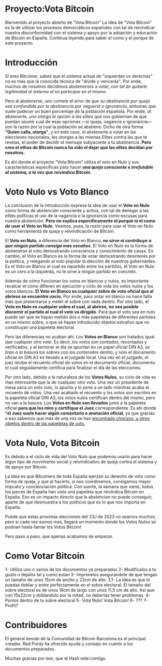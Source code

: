 # Proyecto:Vota Bitcoin

Bienvenido al proyecto abierto de "Vota Bitcoin"
La idea de "Vota Bitcoin" es la de utilizar los procesos democráticos españoles con tal de reivindicar nuestra disconformidad con el sistema y apoyo por la adopción y educación de Bitcoin en España. Continua leyendo para saber el como y el porque de este proyecto.

# Introducción

Si eres Bitcoiner, sabes que el sistema actual de "izquierdas vs derechas" no es mas que la conocida técnica de "divide y vencerás". Por ende, muchos de nosotros decidimos abstenernos a votar, _con tal de quitarle legitimidad al sistema al no participar en el mismo_.

Pero al abstenerse, uno comete el error de *que su abstinencia por queja sea confundida por la abstinencia por vaguería o ignorancia*, síntomas que suele padecer un buen porcentaje de la población española. Por ende, _al abstenerte, uno otorga la opción a las elites_ que nos gobiernan de que puedan asumir cual de esas opciones ––si queja, vagancia o ignorancia–– son la razón por la cual la población se abstiene. Dicho de otra forma **“Quien calla, otorga”**, y en este caso, al abstenerte a votar en las elecciones nacionales, les otorgas a las mismas Elites contra las que te revelas, el poder de decidir el mensaje subyacente a tu abstinencia. **Pero creo el ethos de Bitcoin nunca ha sido el dejar que las elites decidan por nosotros.**

Es ahí donde el proyecto “Vota Bitcoin” utiliza el voto en Nulo y sus características específicas para hacer ***una queja consciente e irrefutable al sistema, a la vez que reivindica Bitcoin.***

# Voto Nulo vs Voto Blanco

La conclusion de la introducción expresa la idea de usar el **Voto en Nulo** como forma de abstención consciente y activa, con tal de denegar a las elites políticas el uso de la vagancia o la ignorancia como excusas para nuestra abstención. **Pero no explica específicamente el porqué ni el como de usar el Voto en Nulo**. Veamos, pues, la razón para usar el Voto en Nulo como herramienta de queja y reivindicación de Bitcoin.

El **Voto en Nulo**, a diferencia del Voto en Blanco, **_no sirve ni contribuye a que ningún partido consiga mas escaños_**. El Voto en Nulo es la forma de abstenerse al voto demostrando consciencia y conocimiento de causa. En cambio, el Voto en Blanco es la forma de votar demostrando desinterés por la política, y relegando al voto popular la elección de nuestros gobernantes. Es el Voto en Blanco el cual es repartido entre los partidos, el Voto en Nulo es un cero a la izquierda, no le sirve a ningún partido en concreto.

Además de cómo funcionan los votos en blancos y nulos, es importante recalcar el cómo difieren en ejecución y ciclo de vida los votos nulos y los votos blancos. **El Voto en Blanco es cualquier sobre de voto oficial que al abriese se encuentre vacío.** Por ende, para votar en blanco no hace falta más que presentarse y meter el sobre con nada dentro. Por otro lado, el **Voto en Nulo es cualquier sobre el cual, al abrirse, no sea posible discernir el partido al cual el voto va dirigido**. Para que el voto sea en nulo puede ser que se hayan metido dos o más papeletas de diferentes partidos en un mismo sobre, o que se hayan introducido objetos extraños que no constituyan una papeleta electoral.

Pero las diferencias no acaban ahí. Los **Votos en Blanco** son tratados igual que cualquier otro voto. Es decir, _los votos son contados_, recontados y verificados, y al terminar el día se apuntan en un papel oficial DIN A3, _se tiran a la basura los sobres con los contenidos dentro_, y solo el documento oficial en DIN A3 es llevado a el juzgado local. Una vez en el juzgado, el juez recibe el recuento oficial de votos en el documento oficial, documento el cual seguidamente certifica para finalizar el día de las elecciones. 

Por otro lado, debido a la naturaleza de los **Votos Nulos**, su ciclo de vida es mas interesante que la de cualquier otro voto. Una vez un presidente de mesa saca un voto nulo, lo apunta y lo pone a un lado mientras acaba el recuento de votos. Una vez acabado el recuento y los votos son escritos en la papeleta oficial DIN A3, los votos nulos certifican dentro del mismo, pero no van a la basura. Los **Votos en Nulo son llevados** junto a la papeleta oficial **para que los mire y certifique el Juez** correspondiente. Es ahí donde ***el Juez suele hacer algún comentario o anotación oficial**, ya que gracias a eso sabemos que más de una vez se han [encontrado chorizos, u otros objetos dentro de las papeletas de voto.](https://www.lasexta.com/elecciones/municipales/que-voto-nulo-como-hace-espana_20230528646ddb3b277db700017484f4.html)

# Vota Nulo, Vota Bitcoin

Es debido a el ciclo de vida del Voto Nulo que podemos usarlo para hacer algun tipo de movimiento social y reivindicativo de queja contra el sistema y de apoyo por Bitcoin.

La idea es que Bitcoiners de toda España ejerzan su derecho de voto como forma de queja, y que al hacerlo, si nos coordinamos, consigamos mayor impcato y concienciación política. Con suerte, la semana que viene, todos los jueces de España han visto una papeleta que reivindica Bitcoin en España. Eso es un impacto directo que la abstencion no puede conseguir, aparte de que desmuestra a los politicos que es lo que nos importa en España.

Puede que estas proximas elecciones del 23J de 2023 no seamos muchos, pero si cada vez somos mas, llegará un momento donde los Votos Nulos se podrian hasta llamar los Votos Bitcoin!

Pero paso a paso, que apenas acabamos de empezar.

# Como Votar Bitcoin

1- Utiliza uno o varios de los documentos ya preparados
2- Modificalos a tu gusto o dejalós tal y como estan
3- Imprimelos asegurandote de que tengan un tamaño de unos 15cm de ancho y 22cm de alto.
    3.1- La idea es que lo puedas doblar y entre perfectamente en el sobre electoral. El tamaño del sobre electoral es de unos 16cm de largo con unos 11,5 cm de alto. Asi que con 15x22cm y doblandolo por la mitad, no deberias tener problemas.
4- Ponlos dentro de tu sobre electoral
5- Vota Nulo! Vota Bitcoin!
6- ???
7- Profit?

# Contribuidores

El general kenobi de la Comunidad de Bitcoin Barcelona es el principal creador.
Red Purdy ha ofrecido ayuda y consejo en cuento a los documentos preparados.

Muchas gracias por leer, que el Hash este contigo.

